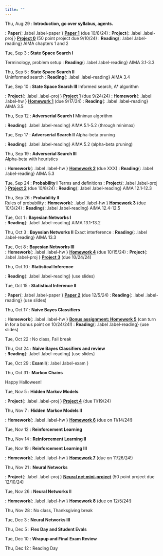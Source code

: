 ```yaml
---
title: ""
---
```


<!--- CS 372 AI --->


Thu, Aug 29
: **Introduction, go over syllabus, agents.** 
<!--- Slides ---> 
  : **Paper**{: .label .label-paper } [**Paper 1**](papers/paper1) (due 10/8/24)
  : **Project**{: .label .label-proj } [**Project 0**](projects/proj0) (50 point project due 9/10/24)
: **Reading**{: .label .label-reading} AIMA chapters 1 and 2

Tue, Sep 3
: **State Space Search I**   
  <!--- Slides --->
  Terminology, problem setup
: **Reading**{: .label .label-reading} AIMA 3.1-3.3

Thu, Sep 5
: **State Space Search II**  
  Uninformed search
    <!--- Slides --->
	<!--- handouts --->
: **Reading**{: .label .label-reading} AIMA 3.4

Tue, Sep 10
: **State Space Search III** 
  Informed search, A* algorithm 
  <!--- Slides --->
  <!--- Handouts --->  
  : **Project**{: .label .label-proj } [**Project 1**](projects/proj1) (due 9/24/24)
  : **Homework**{: .label .label-hw } [**Homework 1**](homework/hw1) (due 9/17/24)
: **Reading**{: .label .label-reading} AIMA 3.5

Thu, Sep 12
: **Adverserial Search I**
  Minimax algorithm
  <!--- Slides --->
  <!--- Handouts --->
  : **Reading**{: .label .label-reading} AIMA 5.1-5.2 (through minimax)

Tue, Sep 17
: **Adverserial Search II**
  Alpha-beta pruning
  <!--- Slides --->
  : **Reading**{: .label .label-reading} AIMA 5.2 (alpha-beta pruning)

Thu, Sep 19
: **Adverserial Search III**  
  Alpha-beta with heuristics
  <!--- Slides --->
  : **Homework**{: .label .label-hw } [**Homework 2**](homework/hw2) (due XXX)
  : **Reading**{: .label .label-reading} AIMA 5.3

Tue, Sep 24
: **Probability I**
  Terms and definitions
  : **Project**{: .label .label-proj } [**Project 2**](projects/proj2) (due 10/8/24)
  : **Reading**{: .label .label-reading} AIMA 12.1-12.3

Thu, Sep 26
: **Probability II**  
  Rules of probability
  : **Homework**{: .label .label-hw } [**Homework 3**](homework/hw3) (due 10/3/24)
  : **Reading**{: .label .label-reading} AIMA 12.4-12.5
  
Tue, Oct 1 
: **Bayesian Networks I**  
  : **Reading**{: .label .label-reading} AIMA 13.1-13.2
  
Thu, Oct 3
: **Bayesian Networks II** 
  Exact interference 
  : **Reading**{: .label .label-reading} AIMA 13.3

Tue, Oct 8
: **Bayesian Networks III**  
  : **Homework**{: .label .label-hw } [**Homework 4**](homework/hw4) (due 10/15/24)
  : **Project**{: .label .label-proj } [**Project 3**](projects/proj3) (due 10/24/24)
  
Thu, Oct 10
: **Statistical Inference**  
  <!--- Slides --->
  : **Reading**{: .label .label-reading} (use slides)

Tue, Oct 15
: **Statistical Inference II**
  <!--- Slides --->
  : **Paper**{: .label .label-paper } [**Paper 2**](papers/paper2) (due 12/5/24)
  : **Reading**{: .label .label-reading} (use slides)
  
Thu, Oct 17
: **Naive Bayes Classifiers**  
  <!--- Slides --->
  : **Homework**{: .label .label-hw } [**Bonus assignment: Homework 5**](homework/hw5) (can turn in for a bonus point on 10/24/24!)
  : **Reading**{: .label .label-reading} (use slides)

Tue, Oct 22
: No class, Fall break

Thu, Oct 24
: **Naive Bayes Classifiers and review**  
  : **Reading**{: .label .label-reading} (use slides)

Tue, Oct 29
: **Exam I**{: .label .label-exam }

Thu, Oct 31
: **Markov Chains**
  <!--- Slides --->
Happy Halloween!

Tue, Nov 5
: **Hidden Markov Models**  
  <!--- Slides --->
  : **Project**{: .label .label-proj } [**Project 4**](projects/proj4) (due 11/19/24)

Thu, Nov 7
: **Hidden Markov Models II**
  <!--- Slides --->
  : **Homework**{: .label .label-hw } [**Homework 6**](homework/hw6) (due on 11/14/24!)

Tue, Nov 12
: **Reinforcement Learning**  
  <!--- Slides --->

Thu, Nov 14
: **Reinforcement Learning II**  
  <!--- Slides --->

Tue, Nov 19
: **Reinforcement Learning III**
  <!--- Slides --->
  : **Homework**{: .label .label-hw } [**Homework 7**](homework/hw7) (due on 11/26/24!)
  
Thu, Nov 21
: **Neural Networks**
  <!--- Slides --->
  : **Project**{: .label .label-proj } [**Neural net mini-project**](projects/proj5) (50 point project due 12/10/24)
  
Tue, Nov 26
: **Neural Networks II**  
  <!--- Slides --->
  : **Homework**{: .label .label-hw } [**Homework 8**](homework/hw8) (due on 12/5/24!)

Thu, Nov 28
: No class, Thanksgiving break

Tue, Dec 3
: **Neural Networks III**
  <!--- Slides --->
  
Thu, Dec 5
: **Flex Day and Student Evals**

Tue, Dec 10
: **Wrapup and Final Exam Review**  

Thu, Dec 12
: Reading Day